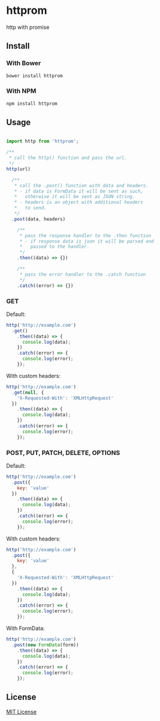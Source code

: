 httprom
=======

http with promise

Install
-------

### With Bower

```bash
bower install httprom
```

### With NPM

```bash
npm install httprom
```


Usage
-----

```javascript

import http from 'httprom';

/**
 * call the http() function and pass the url.
 */
http(url)

  /**
   * call the .post() function with data and headers.
   * - if data is FormData it will be sent as such, 
   *   otherwise it will be sent as JSON string. 
   * - headers is an object with additional headers 
   *   to send.
   */
  .post(data, headers)

    /**
     * pass the response handler to the .then function
     * - if response data is json it will be parsed and 
     *   passed to the handler.
     */
    .then((data) => {})

    /**
     * pass the error handler to the .catch function
     */
    .catch((error) => {})
```

### GET

Default:

```javascript
http('http://example.com')
  .get()
    .then((data) => {
      console.log(data);
    })
    .catch((error) => {
      console.log(error);
    });
```

With custom headers:

```javascript
http('http://example.com')
  .get(null, {
    'X-Requested-With': 'XMLHttpRequest'
  })
    .then((data) => {
      console.log(data);
    })
    .catch((error) => {
      console.log(error);
    });
```

### POST, PUT, PATCH, DELETE, OPTIONS

Default:

```javascript
http('http://example.com')
  .post({
    key: 'value'
  })
    .then((data) => {
      console.log(data);
    })
    .catch((error) => {
      console.log(error);
    });
```

With custom headers:

```javascript
http('http://example.com')
  .post({
    key: 'value'
  }, 
  {
    'X-Requested-With': 'XMLHttpRequest'
  })
    .then((data) => {
      console.log(data);
    })
    .catch((error) => {
      console.log(error);
    });
```

With FormData:

```javascript
http('http://example.com')
  .post(new FormData(form))
    .then((data) => {
      console.log(data);
    })
    .catch((error) => {
      console.log(error);
    });
```



License
-------

[MIT License](LICENSE)
